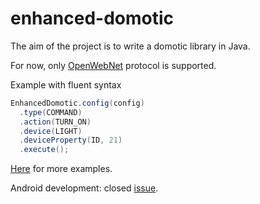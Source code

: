 enhanced-domotic
================
The aim of the project is to write a domotic library in Java.

For now, only [OpenWebNet](http://www.myopen-legrandgroup.com/resources/own_protocol/default.aspx) protocol is supported.

Example with fluent syntax
```java
EnhancedDomotic.config(config)
  .type(COMMAND)
  .action(TURN_ON)
  .device(LIGHT)
  .deviceProperty(ID, 21)
  .execute();
```

[Here](https://github.com/niqdev/enhanced-domotic/tree/master/src/test/java/com/domotic/enhanced/openwebnet) for more examples.

Android development: closed [issue](https://github.com/niqdev/enhanced-domotic/issues/1).
